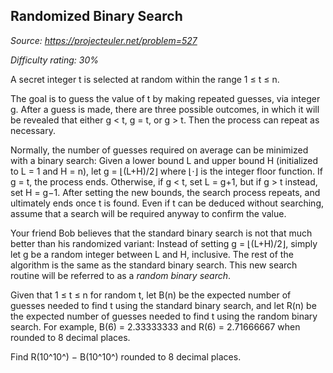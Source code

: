 Randomized Binary Search
------------------------

*Source: https://projecteuler.net/problem=527*


*Difficulty rating: 30%*

A secret integer t is selected at random within the range 1 ≤ t ≤ n.

The goal is to guess the value of t by making repeated guesses, via
integer g. After a guess is made, there are three possible outcomes, in
which it will be revealed that either g \< t, g = t, or g \> t. Then the
process can repeat as necessary.

Normally, the number of guesses required on average can be minimized
with a binary search: Given a lower bound L and upper bound H
(initialized to L = 1 and H = n), let g = ⌊(L+H)/2⌋ where ⌊⋅⌋ is the
integer floor function. If g = t, the process ends. Otherwise, if g \<
t, set L = g+1, but if g \> t instead, set H = g−1. After setting the
new bounds, the search process repeats, and ultimately ends once t is
found. Even if t can be deduced without searching, assume that a search
will be required anyway to confirm the value.

Your friend Bob believes that the standard binary search is not that
much better than his randomized variant: Instead of setting g =
⌊(L+H)/2⌋, simply let g be a random integer between L and H, inclusive.
The rest of the algorithm is the same as the standard binary search.
This new search routine will be referred to as a *random binary search*.

Given that 1 ≤ t ≤ n for random t, let B(n) be the expected number of
guesses needed to find t using the standard binary search, and let R(n)
be the expected number of guesses needed to find t using the random
binary search. For example, B(6) = 2.33333333 and R(6) = 2.71666667 when
rounded to 8 decimal places.

Find R(10^10^) − B(10^10^) rounded to 8 decimal places.
